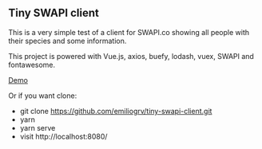 ## Tiny SWAPI client

This is a very simple test of a client for SWAPI.co showing all people with their species and some information.

This project is powered with Vue.js, axios, buefy, lodash, vuex, SWAPI and fontawesome.

[Demo](https://emiliogrv.github.io/tiny-swapi-client/)

Or if you want clone:

* git clone https://github.com/emiliogrv/tiny-swapi-client.git
* yarn
* yarn serve
* visit http://localhost:8080/
